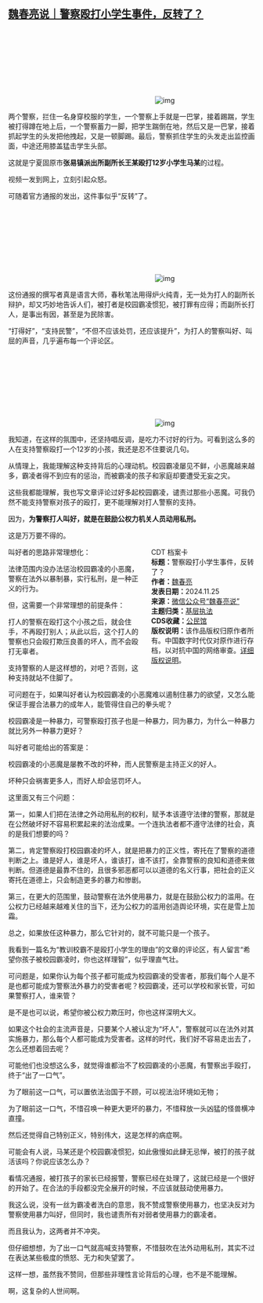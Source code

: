 <!--1732548895000-->
[魏春亮说｜警察殴打小学生事件，反转了？](https://chinadigitaltimes.net/chinese/713469.html)
------

<p><img decoding="async" src="data:image/svg+xml,%3Csvg%20xmlns='http://www.w3.org/2000/svg'%20viewBox='0%200%200%200'%3E%3C/svg%3E" alt="img" data-lazy-src="https://chinadigitaltimes.net/chinese/files/2024/11/post-713469-674496ed91d15."><noscript><img decoding="async" src="https://chinadigitaltimes.net/chinese/files/2024/11/post-713469-674496ed91d15." alt="img"></noscript></p><p>两个警察，拦住一名身穿校服的学生，一个警察上手就是一巴掌，接着踢踹，学生被打得蹲在地上后，一个警察蓄力一脚，把学生踹倒在地，然后又是一巴掌，接着抓起学生的头发把他拽起，又是一顿脚踢。最后，警察抓住学生的头发走出监控画面，中途还用膝盖猛击学生头部。</p><p>这就是宁夏固原市<strong>张易镇派出所副所长王某殴打12岁小学生马某</strong>的过程。</p><p>视频一发到网上，立刻引起众怒。</p><p>可随着官方通报的发出，这件事似乎“反转”了。</p><p><img decoding="async" src="data:image/svg+xml,%3Csvg%20xmlns='http://www.w3.org/2000/svg'%20viewBox='0%200%200%200'%3E%3C/svg%3E" alt="img" data-lazy-src="https://chinadigitaltimes.net/chinese/files/2024/11/post-713469-674496edc2b2b.png"><noscript><img decoding="async" src="https://chinadigitaltimes.net/chinese/files/2024/11/post-713469-674496edc2b2b.png" alt="img"></noscript></p><p>这份通报的撰写者真是语言大师，春秋笔法用得炉火纯青，无一处为打人的副所长辩护，却又巧妙地告诉人们，被打者是校园霸凌惯犯，被打罪有应得；而副所长打人，是事出有因，甚至是为民除害。</p><p>“打得好”，“支持民警”，“不但不应该处罚，还应该提升”，为打人的警察叫好、叫屈的声音，几乎遍布每一个评论区。</p><p><img decoding="async" src="data:image/svg+xml,%3Csvg%20xmlns='http://www.w3.org/2000/svg'%20viewBox='0%200%200%200'%3E%3C/svg%3E" alt="img" data-lazy-src="https://chinadigitaltimes.net/chinese/files/2024/11/post-713469-674496edee5ff.png"><noscript><img decoding="async" src="https://chinadigitaltimes.net/chinese/files/2024/11/post-713469-674496edee5ff.png" alt="img"></noscript></p><p>我知道，在这样的氛围中，还坚持唱反调，是吃力不讨好的行为。可看到这么多的人在支持警察殴打一个12岁的小孩，我还是忍不住要说几句。</p><p>从情理上，我能理解这种支持背后的心理动机。校园霸凌屡见不鲜，小恶魔越来越多，霸凌者得不到应有的惩治，而被霸凌的孩子和家庭却要遭受无妄之灾。</p><p>这些我都能理解，我也写文章评论过好多起校园霸凌，谴责过那些小恶魔。可我仍然不能支持警察对孩子的殴打，更不能理解对打人警察的支持。</p><p>因为，<strong>为警察打人叫好，就是在鼓励公权力机关人员动用私刑。</strong></p><p>这是万万要不得的。</p><div style="width:42%;float:right;padding-left:20px;"><div class="su-spoiler su-spoiler-style-fancy su-spoiler-icon-chevron-circle" data-scroll-offset="0" data-anchor-in-url="no"><div class="su-spoiler-title" tabindex="0" role="button"><span class="su-spoiler-icon"></span>CDT 档案卡</div><div class="su-spoiler-content su-u-clearfix su-u-trim"><strong>标题：</strong>警察殴打小学生事件，反转了？<br><strong>作者：</strong><a href="https://chinadigitaltimes.net/space/魏春亮说" target="_blank">魏春亮</a><br><strong>发表日期：</strong>2024.11.25<br><strong>来源：</strong><a href="https://web.archive.org/web/https://mp.weixin.qq.com/s/TfM6eL0rngY3Ur6-ovgzuA" target="_blank">微信公众号“魏春亮说”</a><br><strong>主题归类：</strong><a href="https://chinadigitaltimes.net/space/基层执法" target="_blank">基层执法</a><br><strong>CDS收藏：</strong><a href="https://chinadigitaltimes.net/space/%E5%85%AC%E6%B0%91%E9%A6%86" target="_blank" rel="noopener">公民馆</a><br><strong>版权说明：</strong>该作品版权归原作者所有。中国数字时代仅对原作进行存档，以对抗中国的网络审查。<a href="https://chinadigitaltimes.net/chinese/copyright">详细版权说明</a>。</div></div></div><p>叫好者的思路非常理想化：</p><p>法律范围内没办法惩治校园霸凌的小恶魔，警察在法外以暴制暴，实行私刑，是一种正义的行为。</p><p>但，这需要一个非常理想的前提条件：</p><p>打人的警察在殴打这个小孩之后，就会住手，不再殴打别人；从此以后，这个打人的警察也只会殴打欺压良善的坏人，而不会殴打无辜者。</p><p>支持警察的人是这样想的，对吧？否则，这种支持就站不住脚了。</p><p>可问题在于，如果叫好者认为校园霸凌的小恶魔难以遏制住暴力的欲望，又怎么能保证手握合法暴力的成年人，能管得住自己的拳头呢？</p><p>校园霸凌是一种暴力，可警察殴打孩子也是一种暴力，同为暴力，为什么一种暴力就比另外一种暴力更好？</p><p>叫好者可能给出的答案是：</p><p>校园霸凌的小恶魔是屡教不改的坏种，而人民警察是主持正义的好人。</p><p>坏种只会祸害更多人，而好人却会惩罚坏人。</p><p>这里面又有三个问题：</p><p>第一，如果人们把在法律之外动用私刑的权利，赋予本该遵守法律的警察，那就是在公然破坏好不容易积累起来的法治成果。一个连执法者都不遵守法律的社会，真的是我们想要的吗？</p><p>第二，肯定警察殴打校园霸凌的坏人，就是把暴力的正义性，寄托在了警察的道德判断之上。谁是好人，谁是坏人，谁该打，谁不该打，全靠警察的良知和道德来做判断。但道德是最靠不住的，且很多邪恶都可以以道德的名义行事，把社会的正义寄托在道德上，只会制造更多的暴力和惨剧。</p><p>第三，在更大的范围里，鼓动警察在法外使用暴力，就是在鼓励公权力的滥用。在公权力已经越来越难关住的当下，还为公权力的滥用创造舆论环境，实在是雪上加霜。</p><p>总之，如果放任这种暴力，那么它针对的，就不可能只是一个孩子。</p><p>我看到一篇名为“教训校霸不是殴打小学生的理由”的文章的评论区，有人留言“希望你孩子被校园霸凌时，你也这样理智”，似乎理直气壮。</p><p>可问题是，如果你认为每个孩子都可能成为校园霸凌的受害者，那我们每个人是不是也都可能成为警察法外暴力的受害者呢？校园霸凌，还可以学校和家长管，可如果警察打人，谁来管？</p><p>是不是也可以说，希望你被公权力欺压时，你也这样深明大义。</p><p>如果这个社会的主流声音是，只要某个人被认定为“坏人”，警察就可以在法外对其实施暴力，那么每个人都可能成为受害者。这样的时代，我们好不容易走出去了，怎么还想着回去呢？</p><p>可能他们也没想这么多，就觉得谁都治不了校园霸凌的小恶魔，有警察出手殴打，终于“出了一口气”。</p><p>为了眼前这一口气，可以置依法治国于不顾，可以视法治环境如无物；</p><p>为了眼前这一口气，不惜召唤一种更大更坏的暴力，不惜释放一头凶猛的怪兽横冲直撞。</p><p>然后还觉得自己特别正义，特别伟大，这是怎样的病症啊。</p><p>可能会有人说，马某还是个校园霸凌惯犯，如此傲慢如此肆无忌惮，被打的孩子就活该吗？你说应该怎么办？</p><p>看情况通报，被打孩子的家长已经报警，警察已经在处理了，这就已经是一个很好的开始了。在合法的手段都没完全展开的时候，不应该就鼓动使用暴力。</p><p>我这么说，没有一丝为霸凌者洗白的意思，我不赞成警察使用暴力，也坚决反对为警察使用暴力叫好，但同时，我也谴责所有对弱者使用暴力的霸凌者。</p><p>而且我认为，这两者并不冲突。</p><p>但仔细想想，为了出一口气就高喊支持警察，不惜鼓吹在法外动用私刑，其实不过在表达某些极度的愤怒、无力和失望罢了。</p><p>这样一想，虽然我不赞同，但那些非理性言论背后的心理，也不是不能理解。</p><p>啊，这复杂的人世间啊。</p><div class="addtoany_share_save_container addtoany_content addtoany_content_bottom"><div class="a2a_kit a2a_kit_size_32 addtoany_list" data-a2a-url="https://chinadigitaltimes.net/chinese/713469.html" data-a2a-title="魏春亮说｜警察殴打小学生事件，反转了？"><a class="a2a_button_facebook" href="https://www.addtoany.com/add_to/facebook?linkurl=https%3A%2F%2Fchinadigitaltimes.net%2Fchinese%2F713469.html&amp;linkname=%E9%AD%8F%E6%98%A5%E4%BA%AE%E8%AF%B4%EF%BD%9C%E8%AD%A6%E5%AF%9F%E6%AE%B4%E6%89%93%E5%B0%8F%E5%AD%A6%E7%94%9F%E4%BA%8B%E4%BB%B6%EF%BC%8C%E5%8F%8D%E8%BD%AC%E4%BA%86%EF%BC%9F" title="Facebook" rel="nofollow noopener" target="_blank"></a><a class="a2a_button_twitter" href="https://www.addtoany.com/add_to/twitter?linkurl=https%3A%2F%2Fchinadigitaltimes.net%2Fchinese%2F713469.html&amp;linkname=%E9%AD%8F%E6%98%A5%E4%BA%AE%E8%AF%B4%EF%BD%9C%E8%AD%A6%E5%AF%9F%E6%AE%B4%E6%89%93%E5%B0%8F%E5%AD%A6%E7%94%9F%E4%BA%8B%E4%BB%B6%EF%BC%8C%E5%8F%8D%E8%BD%AC%E4%BA%86%EF%BC%9F" title="Twitter" rel="nofollow noopener" target="_blank"></a><a class="a2a_button_telegram" href="https://www.addtoany.com/add_to/telegram?linkurl=https%3A%2F%2Fchinadigitaltimes.net%2Fchinese%2F713469.html&amp;linkname=%E9%AD%8F%E6%98%A5%E4%BA%AE%E8%AF%B4%EF%BD%9C%E8%AD%A6%E5%AF%9F%E6%AE%B4%E6%89%93%E5%B0%8F%E5%AD%A6%E7%94%9F%E4%BA%8B%E4%BB%B6%EF%BC%8C%E5%8F%8D%E8%BD%AC%E4%BA%86%EF%BC%9F" title="Telegram" rel="nofollow noopener" target="_blank"></a><a class="a2a_button_reddit" href="https://www.addtoany.com/add_to/reddit?linkurl=https%3A%2F%2Fchinadigitaltimes.net%2Fchinese%2F713469.html&amp;linkname=%E9%AD%8F%E6%98%A5%E4%BA%AE%E8%AF%B4%EF%BD%9C%E8%AD%A6%E5%AF%9F%E6%AE%B4%E6%89%93%E5%B0%8F%E5%AD%A6%E7%94%9F%E4%BA%8B%E4%BB%B6%EF%BC%8C%E5%8F%8D%E8%BD%AC%E4%BA%86%EF%BC%9F" title="Reddit" rel="nofollow noopener" target="_blank"></a><a class="a2a_button_whatsapp" href="https://www.addtoany.com/add_to/whatsapp?linkurl=https%3A%2F%2Fchinadigitaltimes.net%2Fchinese%2F713469.html&amp;linkname=%E9%AD%8F%E6%98%A5%E4%BA%AE%E8%AF%B4%EF%BD%9C%E8%AD%A6%E5%AF%9F%E6%AE%B4%E6%89%93%E5%B0%8F%E5%AD%A6%E7%94%9F%E4%BA%8B%E4%BB%B6%EF%BC%8C%E5%8F%8D%E8%BD%AC%E4%BA%86%EF%BC%9F" title="WhatsApp" rel="nofollow noopener" target="_blank"></a><a class="a2a_button_email" href="https://www.addtoany.com/add_to/email?linkurl=https%3A%2F%2Fchinadigitaltimes.net%2Fchinese%2F713469.html&amp;linkname=%E9%AD%8F%E6%98%A5%E4%BA%AE%E8%AF%B4%EF%BD%9C%E8%AD%A6%E5%AF%9F%E6%AE%B4%E6%89%93%E5%B0%8F%E5%AD%A6%E7%94%9F%E4%BA%8B%E4%BB%B6%EF%BC%8C%E5%8F%8D%E8%BD%AC%E4%BA%86%EF%BC%9F" title="Email" rel="nofollow noopener" target="_blank"></a><a class="a2a_button_copy_link" href="https://www.addtoany.com/add_to/copy_link?linkurl=https%3A%2F%2Fchinadigitaltimes.net%2Fchinese%2F713469.html&amp;linkname=%E9%AD%8F%E6%98%A5%E4%BA%AE%E8%AF%B4%EF%BD%9C%E8%AD%A6%E5%AF%9F%E6%AE%B4%E6%89%93%E5%B0%8F%E5%AD%A6%E7%94%9F%E4%BA%8B%E4%BB%B6%EF%BC%8C%E5%8F%8D%E8%BD%AC%E4%BA%86%EF%BC%9F" title="Copy Link" rel="nofollow noopener" target="_blank"></a><a class="a2a_dd addtoany_share_save addtoany_share" href="https://www.addtoany.com/share"></a></div></div>
